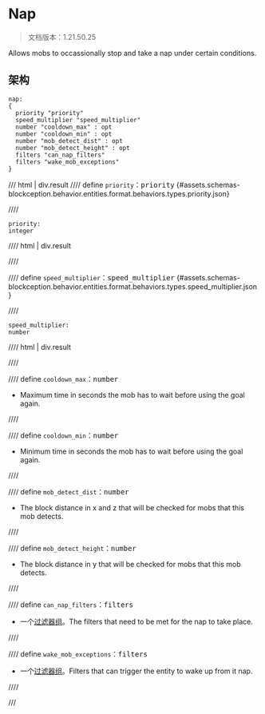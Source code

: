 # Nap

> 文档版本：1.21.50.25

Allows mobs to occassionally stop and take a nap under certain conditions.

## 架构

```mcschema
nap:
{
  priority "priority"
  speed_multiplier "speed_multiplier"
  number "cooldown_max" : opt
  number "cooldown_min" : opt
  number "mob_detect_dist" : opt
  number "mob_detect_height" : opt
  filters "can_nap_filters"
  filters "wake_mob_exceptions"
}

```

/// html | div.result
//// define
`priority`：<samp>priority</samp> {#assets.schemas-blockception.behavior.entities.format.behaviors.types.priority.json}


////

```mcschema
priority:
integer

```

//// html | div.result

////



//// define
`speed_multiplier`：<samp>speed_multiplier</samp> {#assets.schemas-blockception.behavior.entities.format.behaviors.types.speed_multiplier.json}


////

```mcschema
speed_multiplier:
number

```

//// html | div.result

////



//// define
`cooldown_max`：<samp>number</samp>

- Maximum time in seconds the mob has to wait before using the goal again.


////


//// define
`cooldown_min`：<samp>number</samp>

- Minimum time in seconds the mob has to wait before using the goal again.


////


//// define
`mob_detect_dist`：<samp>number</samp>

- The block distance in x and z that will be checked for mobs that this mob detects.


////


//// define
`mob_detect_height`：<samp>number</samp>

- The block distance in y that will be checked for mobs that this mob detects.


////


//// define
`can_nap_filters`：<samp>filters</samp>

- 一个[过滤器组](../filter.md)。The filters that need to be met for the nap to take place.


////


//// define
`wake_mob_exceptions`：<samp>filters</samp>

- 一个[过滤器组](../filter.md)。Filters that can trigger the entity to wake up from it nap.


////


///

